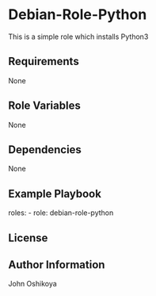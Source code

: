 Debian-Role-Python
=========
This is a simple role which installs Python3

Requirements
------------
None

Role Variables
--------------
None

Dependencies
------------
None

Example Playbook
----------------
  roles:
    - role: debian-role-python

License
-------


Author Information
------------------
John Oshikoya

